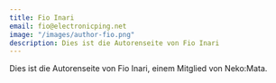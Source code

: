 ```yaml
---
title: Fio Inari
email: fio@electronicping.net
image: "/images/author-fio.png"
description: Dies ist die Autorenseite von Fio Inari
---
```


Dies ist die Autorenseite von Fio Inari, einem Mitglied von Neko:Mata.

